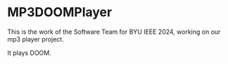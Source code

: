 # MP3DOOMPlayer

This is the work of the Software Team for BYU IEEE 2024, working on our mp3 player project.

It plays DOOM.